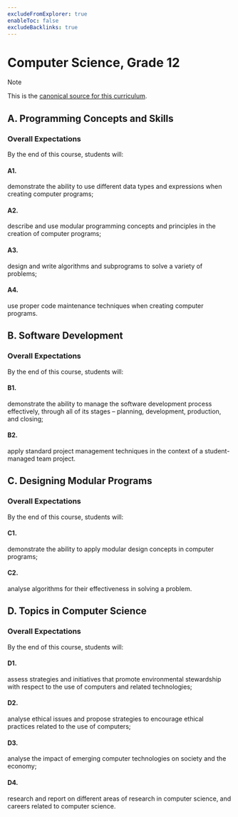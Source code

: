 ```yaml
---
excludeFromExplorer: true
enableToc: false
excludeBacklinks: true
---
```

# Computer Science, Grade 12

> [!NOTE]
> This is the [canonical source for this curriculum](https://www.edu.gov.on.ca/eng/curriculum/secondary/computer10to12_2008.pdf#page=57).

## A. Programming Concepts and Skills
### Overall Expectations
By the end of this course, students will: 
#### A1.
demonstrate the ability to use different data types and expressions when creating computer programs;
#### A2.
describe and use modular programming concepts and principles in the creation of computer programs;
#### A3.
design and write algorithms and subprograms to solve a variety of problems;
#### A4.
use proper code maintenance techniques when creating computer programs.
## B. Software Development
### Overall Expectations
By the end of this course, students will: 
#### B1.
demonstrate the ability to manage the software development process effectively, through all of its stages – planning, development, production, and closing;
#### B2.
apply standard project management techniques in the context of a student-managed team project.
## C. Designing Modular Programs
### Overall Expectations
By the end of this course, students will: 
#### C1.
demonstrate the ability to apply modular design concepts in computer programs;
#### C2.
analyse algorithms for their effectiveness in solving a problem.
## D. Topics in Computer Science
### Overall Expectations
By the end of this course, students will: 
#### D1.
assess strategies and initiatives that promote environmental stewardship with respect to the use of computers and related technologies;
#### D2.
analyse ethical issues and propose strategies to encourage ethical practices related to the use of computers;
#### D3.
analyse the impact of emerging computer technologies on society and the economy;
#### D4.
research and report on different areas of research in computer science, and careers related to computer science.
